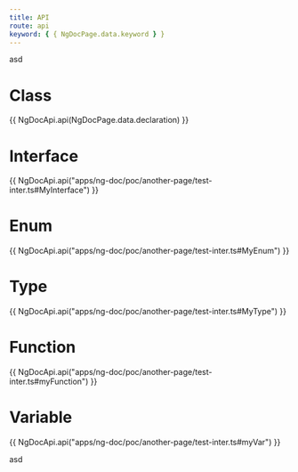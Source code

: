 ```yaml
---
title: API
route: api
keyword: { { NgDocPage.data.keyword } }
---
```


asd

# Class

{{ NgDocApi.api(NgDocPage.data.declaration) }}

# Interface

{{ NgDocApi.api("apps/ng-doc/poc/another-page/test-inter.ts#MyInterface") }}

# Enum

{{ NgDocApi.api("apps/ng-doc/poc/another-page/test-inter.ts#MyEnum") }}

# Type

{{ NgDocApi.api("apps/ng-doc/poc/another-page/test-inter.ts#MyType") }}

# Function

{{ NgDocApi.api("apps/ng-doc/poc/another-page/test-inter.ts#myFunction") }}

# Variable

{{ NgDocApi.api("apps/ng-doc/poc/another-page/test-inter.ts#myVar") }}

asd
